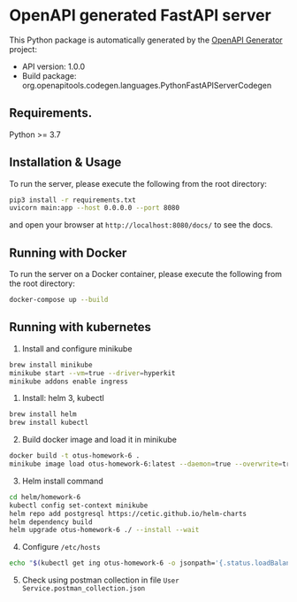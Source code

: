 # OpenAPI generated FastAPI server

This Python package is automatically generated by the [OpenAPI Generator](https://openapi-generator.tech) project:

- API version: 1.0.0
- Build package: org.openapitools.codegen.languages.PythonFastAPIServerCodegen

## Requirements.

Python >= 3.7

## Installation & Usage

To run the server, please execute the following from the root directory:

```bash
pip3 install -r requirements.txt
uvicorn main:app --host 0.0.0.0 --port 8080
```

and open your browser at `http://localhost:8080/docs/` to see the docs.

## Running with Docker

To run the server on a Docker container, please execute the following from the root directory:

```bash
docker-compose up --build
```

## Running with kubernetes

1. Install and configure minikube  
```bash
brew install minikube
minikube start --vm=true --driver=hyperkit
minikube addons enable ingress
```
1. Install: helm 3, kubectl
```bash
brew install helm
brew install kubectl
```
2. Build docker image and load it in minikube
```bash
docker build -t otus-homework-6 .
minikube image load otus-homework-6:latest --daemon=true --overwrite=true
```
3. Helm install command  
```bash
cd helm/homework-6
kubectl config set-context minikube
helm repo add postgresql https://cetic.github.io/helm-charts
helm dependency build
helm upgrade otus-homework-6 ./ --install --wait
```
4. Configure `/etc/hosts`
```bash
echo "$(kubectl get ing otus-homework-6 -o jsonpath='{.status.loadBalancer.ingress[0].ip}') arch.homework" | sudo tee -a /etc/hosts
```
5. Check using postman collection in file `User Service.postman_collection.json`




